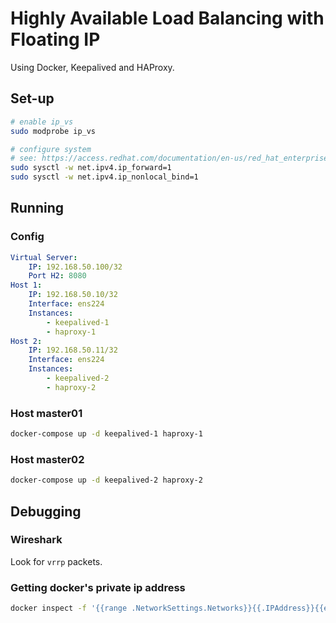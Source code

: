 # Highly Available Load Balancing with Floating IP

Using Docker, Keepalived and HAProxy.

## Set-up

```sh
# enable ip_vs
sudo modprobe ip_vs

# configure system
# see: https://access.redhat.com/documentation/en-us/red_hat_enterprise_linux/7/html/load_balancer_administration/s1-initial-setup-forwarding-vsa
sudo sysctl -w net.ipv4.ip_forward=1
sudo sysctl -w net.ipv4.ip_nonlocal_bind=1
```

## Running

### Config

```yaml
Virtual Server:
    IP: 192.168.50.100/32
    Port H2: 8080
Host 1:
    IP: 192.168.50.10/32
    Interface: ens224
    Instances:
        - keepalived-1
        - haproxy-1
Host 2:
    IP: 192.168.50.11/32
    Interface: ens224
    Instances:
        - keepalived-2
        - haproxy-2
```

### Host master01

```sh
docker-compose up -d keepalived-1 haproxy-1
```

### Host master02

```sh
docker-compose up -d keepalived-2 haproxy-2
```

## Debugging

### Wireshark

Look for `vrrp` packets.

### Getting docker's private ip address

```sh
docker inspect -f '{{range .NetworkSettings.Networks}}{{.IPAddress}}{{end}}' $(docker-compose ps -q)
```
